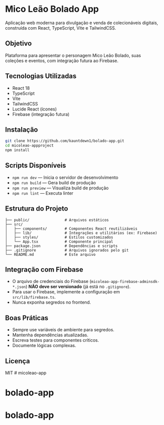 # Mico Leão Bolado App

Aplicação web moderna para divulgação e venda de colecionáveis digitais, construída com React, TypeScript, Vite e TailwindCSS.

## Objetivo
Plataforma para apresentar o personagem Mico Leão Bolado, suas coleções e eventos, com integração futura ao Firebase.

## Tecnologias Utilizadas
- React 18
- TypeScript
- Vite
- TailwindCSS
- Lucide React (ícones)
- Firebase (integração futura)

## Instalação
```bash
git clone https://github.com/kauntdewn1/bolado-app.git
cd micoleao-appproject
npm install
```

## Scripts Disponíveis
- `npm run dev` — Inicia o servidor de desenvolvimento
- `npm run build` — Gera build de produção
- `npm run preview` — Visualiza build de produção
- `npm run lint` — Executa linter

## Estrutura do Projeto
```
├── public/                # Arquivos estáticos
├── src/
│   ├── components/        # Componentes React reutilizáveis
│   ├── lib/               # Integrações e utilitários (ex: Firebase)
│   ├── styles/            # Estilos customizados
│   └── App.tsx            # Componente principal
├── package.json           # Dependências e scripts
├── .gitignore             # Arquivos ignorados pelo git
└── README.md              # Este arquivo
```

## Integração com Firebase
- O arquivo de credenciais do Firebase (`micoleao-app-firebase-adminsdk-*.json`) **NÃO deve ser versionado** (já está no `.gitignore`).
- Para usar o Firebase, implemente a configuração em `src/lib/firebase.ts`.
- Nunca exponha segredos no frontend.

## Boas Práticas
- Sempre use variáveis de ambiente para segredos.
- Mantenha dependências atualizadas.
- Escreva testes para componentes críticos.
- Documente lógicas complexas.

## Licença
MIT # micoleao-app
# bolado-app
# bolado-app
